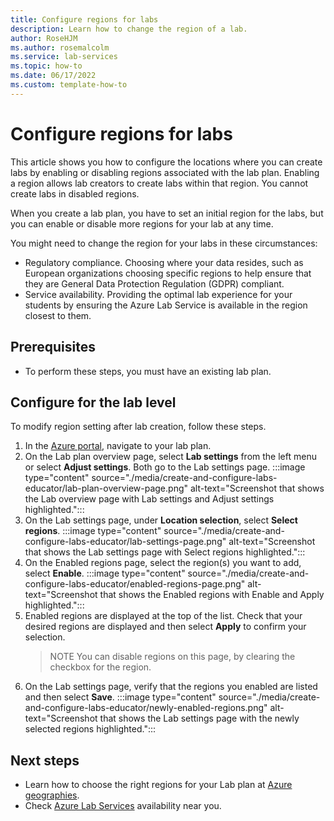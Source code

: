 ```yaml
---
title: Configure regions for labs
description: Learn how to change the region of a lab. 
author: RoseHJM
ms.author: rosemalcolm
ms.service: lab-services
ms.topic: how-to 
ms.date: 06/17/2022
ms.custom: template-how-to 
---
```


# Configure regions for labs

This article shows you how to configure the locations where you can create labs by enabling or disabling regions associated with the lab plan. Enabling a region allows lab creators to create labs within that region. You cannot create labs in disabled regions. 

When you create a lab plan, you have to set an initial region for the labs, but you can enable or disable more regions for your lab at any time.

You might need to change the region for your labs in these circumstances:
- Regulatory compliance. Choosing where your data resides, such as European organizations choosing specific regions to help ensure that they are General Data Protection Regulation (GDPR) compliant.
- Service availability. Providing the optimal lab experience for your students by ensuring the Azure Lab Service is available in the region closest to them.

## Prerequisites

- To perform these steps, you must have an existing lab plan.

## Configure for the lab level

To modify region setting after lab creation, follow these steps.

1. In the [Azure portal](https://portal.azure.com), navigate to your lab plan.
1. On the Lab plan overview page, select **Lab settings** from the left menu or select **Adjust settings**. Both go to the Lab settings page.
   :::image type="content" source="./media/create-and-configure-labs-educator/lab-plan-overview-page.png" alt-text="Screenshot that shows the Lab overview page with Lab settings and Adjust settings highlighted.":::
1. On the Lab settings page, under **Location selection**, select **Select regions**.
   :::image type="content" source="./media/create-and-configure-labs-educator/lab-settings-page.png" alt-text="Screenshot that shows the Lab settings page with Select regions highlighted.":::
1. On the Enabled regions page, select the region(s) you want to add, select **Enable**.
   :::image type="content" source="./media/create-and-configure-labs-educator/enabled-regions-page.png" alt-text="Screenshot that shows the Enabled regions with Enable and Apply highlighted.":::
1. Enabled regions are displayed at the top of the list. Check that your desired regions are displayed and then select **Apply** to confirm your selection.
   > NOTE
   > You can disable regions on this page, by clearing the checkbox for the region. 
1. On the Lab settings page, verify that the regions you enabled are listed and then select **Save**. 
   :::image type="content" source="./media/create-and-configure-labs-educator/newly-enabled-regions.png" alt-text="Screenshot that shows the Lab settings page with the newly selected regions highlighted.":::
 


## Next steps

- Learn how to choose the right regions for your Lab plan at [Azure geographies](https://azure.microsoft.com/global-infrastructure/geographies/#overview).
- Check [Azure Lab Services](https://azure.microsoft.com/global-infrastructure/services/?products=devtest-lab,lab-services) availability near you.